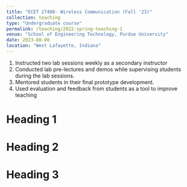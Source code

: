 ```yaml
---
title: "ECET 27400- Wireless Communication (Fall '23)"
collection: teaching
type: "Undergraduate course"
permalink: /teaching/2022-spring-teaching-1
venue: "School of Engineering Technology, Purdue University"
date: 2023-08-08
location: "West Lafayette, Indiana"
---
```

1. Instructed two lab sessions weekly as a secondary instructor
2. Conducted lab pre-lectures and demos while supervising students during the lab sessions.
3. Mentored students in their final prototype development.
4. Used evaluation and feedback from students as a tool to improve teaching

Heading 1
======

Heading 2
======

Heading 3
======
